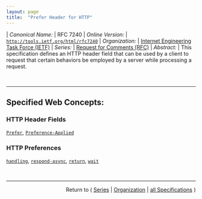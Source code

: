 ```yaml
---
layout: page
title:  "Prefer Header for HTTP"
---
```


| *Canonical Name:* | RFC 7240
| *Online Version:* | [`http://tools.ietf.org/html/rfc7240`](http://tools.ietf.org/html/rfc7240)
| *Organization:* | [Internet Engineering Task Force (IETF)](..  "List of specification series by this organization")
| *Series:* | [Request for Comments (RFC)](.  "List of specifications in this series")
| *Abstract:* | This specification defines an HTTP header field that can be used by a client to request that certain behaviors be employed by a server while processing a request.

<br/>
<hr/>

## Specified Web Concepts:

### HTTP Header Fields

[`Prefer`](/concepts/http-header/Prefer "The Prefer request header field is used to indicate that particular server behaviors are preferred by the client, but not required for successful completion of the request. Prefer is similar in nature to the Expect header field with the exception that servers are allowed to ignore stated preferences."), [`Preference-Applied`](/concepts/http-header/Preference-Applied "The Preference-Applied response header MAY be included within a response message as an indication as to which Prefer tokens were honored by the server and applied to the processing of a request.")

### HTTP Preferences

[`handling`](/concepts/http-preference/handling "The &#34;handling=strict&#34; and &#34;handling=lenient&#34; preferences indicate, at the server's discretion, how the client wishes the server to handle potential error conditions that can arise in the processing of a request."), [`respond-async`](/concepts/http-preference/respond-async "The &#34;respond-async&#34; preference indicates that the client prefers the server to respond asynchronously to a response."), [`return`](/concepts/http-preference/return "The &#34;return=representation&#34; preference indicates that the client prefers that the server include an entity representing the current state of the resource in the response to a successful request. The &#34;return=minimal&#34; preference, on the other hand, indicates that the client wishes the server to return only a minimal response to a successful request."), [`wait`](/concepts/http-preference/wait "The &#34;wait&#34; preference can be used to establish an upper bound on the length of time, in seconds, the client expects it will take the server to process the request once it has been received.")



<br/>
<hr/>

<p style="text-align: right">Return to ( <a href="./">Series</a> | <a href="../">Organization</a> | <a href="../../">all Specifications</a> )</p>